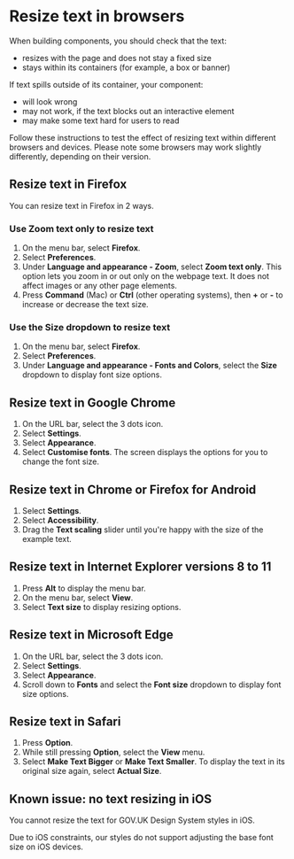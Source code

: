 # Resize text in browsers

When building components, you should check that the text:

- resizes with the page and does not stay a fixed size
- stays within its containers (for example, a box or banner)

If text spills outside of its container, your component:

- will look wrong
- may not work, if the text blocks out an interactive element
- may make some text hard for users to read

Follow these instructions to test the effect of resizing text within different browsers and devices. Please note some browsers may work slightly differently, depending on their version.

## Resize text in Firefox

You can resize text in Firefox in 2 ways.

### Use Zoom text only to resize text

1. On the menu bar, select **Firefox**.
2. Select **Preferences**.
3. Under **Language and appearance - Zoom**, select **Zoom text only**. This option lets you zoom in or out only on the webpage text. It does not affect images or any other page elements.
4. Press **Command** (Mac) or **Ctrl** (other operating systems), then **+** or **-** to increase or decrease the text size.

### Use the Size dropdown to resize text

1. On the menu bar, select **Firefox**.
2. Select **Preferences**.
3. Under **Language and appearance - Fonts and Colors**, select the **Size** dropdown to display font size options.

## Resize text in Google Chrome

1. On the URL bar, select the 3 dots icon.
2. Select **Settings**.
3. Select **Appearance**.
4. Select **Customise fonts**. The screen displays the options for you to change the font size.

## Resize text in Chrome or Firefox for Android

1. Select **Settings**. 
2. Select **Accessibility**.
3. Drag the **Text scaling** slider until you're happy with the size of the example text.

## Resize text in Internet Explorer versions 8 to 11

1. Press **Alt** to display the menu bar. 
2. On the menu bar, select **View**.
3. Select **Text size** to display resizing options.

## Resize text in Microsoft Edge

1. On the URL bar, select the 3 dots icon.
2. Select **Settings**.
3. Select **Appearance**.
4. Scroll down to **Fonts** and select the **Font size** dropdown to display font size options.

## Resize text in Safari

1. Press **Option**.
2. While still pressing **Option**, select the **View** menu.
3. Select **Make Text Bigger** or **Make Text Smaller**. To display the text in its original size again, select **Actual Size**.

## Known issue: no text resizing in iOS

You cannot resize the text for GOV.UK Design System styles in iOS. 

Due to iOS constraints, our styles do not support adjusting the base font size on iOS devices.

